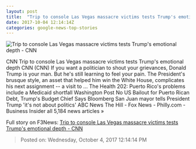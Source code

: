 ```yaml
---
layout: post
title:  "Trip to console Las Vegas massacre victims tests Trump's emotional depth - CNN"
date: 2017-10-04 12:14:14Z
categories: google-news-top-stories
---
```


![Trip to console Las Vegas massacre victims tests Trump's emotional depth - CNN](http://i2.cdn.cnn.com/cnnnext/dam/assets/171003200045-trump-puerto-rico-10-03-17-file-2-super-tease.jpg)

CNN Trip to console Las Vegas massacre victims tests Trump's emotional depth CNN (CNN) If you want a politician to shout your grievances, Donald Trump is your man. But he's still learning to feel your pain. The President's brusque style, an asset that helped him win the White House, complicates his next assignment -- a visit to ... The Health 202: Puerto Rico's problems include a Medicaid shortfall Washington Post No US Bailout for Puerto Rican Debt, Trump's Budget Chief Says Bloomberg San Juan mayor tells President Trump 'it's not about politics' ABC News The Hill - Fox News - Philly.com - Business Insider all 5,184 news articles »


Full story on F3News: [Trip to console Las Vegas massacre victims tests Trump's emotional depth - CNN](http://www.f3nws.com/n/nEcHkC)

> Posted on: Wednesday, October 4, 2017 12:14:14 PM
